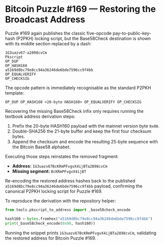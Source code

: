 # Bitcoin Puzzle #169 — Restoring the Broadcast Address

Puzzle #169 again publishes the classic five-opcode pay-to-public-key-hash
(P2PKH) locking script, but the Base58Check destination is shown with its
middle section replaced by a dash:

```
1G3uazv67-a2898cvCm
Pkscript
OP_DUP
OP_HASH160
a5169d8bc79e8cc94a36246de6bde7596cc9f4bb
OP_EQUALVERIFY
OP_CHECKSIG
```

The opcode pattern is immediately recognisable as the standard P2PKH
template:

```
OP_DUP OP_HASH160 <20-byte HASH160> OP_EQUALVERIFY OP_CHECKSIG
```

Recovering the missing Base58Check infix only requires running the textbook
address derivation steps:

1. Prefix the 20-byte HASH160 payload with the mainnet version byte `0x00`.
2. Double-SHA256 the 21-byte buffer and keep the first four checksum bytes.
3. Append the checksum and encode the resulting 25-byte sequence with the
   Bitcoin Base58 alphabet.

Executing those steps reinstates the removed fragment:

- **Address:** `1G3uazv67BcKRmPFvgvX4ijBTa2898cvCm`
- **Missing segment:** `BcKRmPFvgvX4ijBT`

Re-encoding the restored address hashes back to the published
`a5169d8bc79e8cc94a36246de6bde7596cc9f4bb` payload, confirming the canonical
P2PKH locking script for Puzzle #169.

To reproduce the derivation with the repository helper:

```python
from tools.pkscript_to_address import _base58check_encode

hash160 = bytes.fromhex("a5169d8bc79e8cc94a36246de6bde7596cc9f4bb")
print(_base58check_encode(0x00, hash160))
```

Running the snippet prints `1G3uazv67BcKRmPFvgvX4ijBTa2898cvCm`, validating
the restored address for Bitcoin Puzzle #169.
